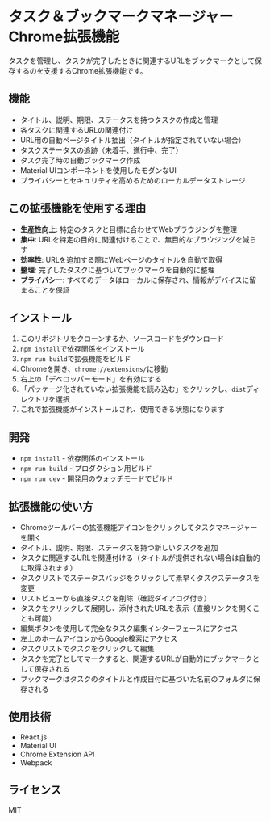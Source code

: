 # タスク＆ブックマークマネージャー Chrome拡張機能

タスクを管理し、タスクが完了したときに関連するURLをブックマークとして保存するのを支援するChrome拡張機能です。

## 機能

- タイトル、説明、期限、ステータスを持つタスクの作成と管理
- 各タスクに関連するURLの関連付け
- URL用の自動ページタイトル抽出（タイトルが指定されていない場合）
- タスクステータスの追跡（未着手、進行中、完了）
- タスク完了時の自動ブックマーク作成
- Material UIコンポーネントを使用したモダンなUI
- プライバシーとセキュリティを高めるためのローカルデータストレージ

## この拡張機能を使用する理由

- **生産性向上**: 特定のタスクと目標に合わせてWebブラウジングを整理
- **集中**: URLを特定の目的に関連付けることで、無目的なブラウジングを減らす
- **効率性**: URLを追加する際にWebページのタイトルを自動で取得
- **整理**: 完了したタスクに基づいてブックマークを自動的に整理
- **プライバシー**: すべてのデータはローカルに保存され、情報がデバイスに留まることを保証

## インストール

1. このリポジトリをクローンするか、ソースコードをダウンロード
2. `npm install`で依存関係をインストール
3. `npm run build`で拡張機能をビルド
4. Chromeを開き、`chrome://extensions/`に移動
5. 右上の「デベロッパーモード」を有効にする
6. 「パッケージ化されていない拡張機能を読み込む」をクリックし、`dist`ディレクトリを選択
7. これで拡張機能がインストールされ、使用できる状態になります

## 開発

- `npm install` - 依存関係のインストール
- `npm run build` - プロダクション用ビルド
- `npm run dev` - 開発用のウォッチモードでビルド

## 拡張機能の使い方

- Chromeツールバーの拡張機能アイコンをクリックしてタスクマネージャーを開く
- タイトル、説明、期限、ステータスを持つ新しいタスクを追加
- タスクに関連するURLを関連付ける（タイトルが提供されない場合は自動的に取得されます）
- タスクリストでステータスバッジをクリックして素早くタスクステータスを変更
- リストビューから直接タスクを削除（確認ダイアログ付き）
- タスクをクリックして展開し、添付されたURLを表示（直接リンクを開くことも可能）
- 編集ボタンを使用して完全なタスク編集インターフェースにアクセス
- 左上のホームアイコンからGoogle検索にアクセス
- タスクリストでタスクをクリックして編集
- タスクを完了としてマークすると、関連するURLが自動的にブックマークとして保存される
- ブックマークはタスクのタイトルと作成日付に基づいた名前のフォルダに保存される

## 使用技術

- React.js
- Material UI
- Chrome Extension API
- Webpack

## ライセンス

MIT
